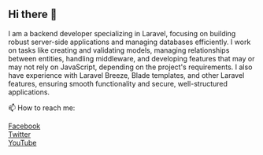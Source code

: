 ## Hi there 👋

I am a backend developer specializing in Laravel, focusing on building robust server-side applications and managing databases efficiently. I work on tasks like creating and validating models, managing relationships between entities, handling middleware, and developing features that may or may not rely on JavaScript, depending on the project's requirements. I also have experience with Laravel Breeze, Blade templates, and other Laravel features, ensuring smooth functionality and secure, well-structured applications.

📫 How to reach me:

<a href="[your_facebook_link](https://www.facebook.com/anton.rizk.16)" target="_blank"><i class="fa-brands fa-facebook-f"></i> Facebook</a>  
<a href="your_twitter_link" target="_blank"><i class="fa-brands fa-twitter"></i> Twitter</a>  
<a href="your_youtube_link" target="_blank"><i class="fa-brands fa-youtube"></i> YouTube</a>  


<!--
**antonrizk71/antonrizk71** is a ✨ _special_ ✨ repository because its `README.md` (this file) appears on your GitHub profile.


Here are some ideas to get you started:

- 🔭 I’m currently working on ...
- 🌱 I’m currently learning ...
- 👯 I’m looking to collaborate on ...
- 🤔 I’m looking for help with ...
- 💬 Ask me about ...
- 📫 How to reach me: ...
- 😄 Pronouns: ...
- ⚡ Fun fact: ...
-->
